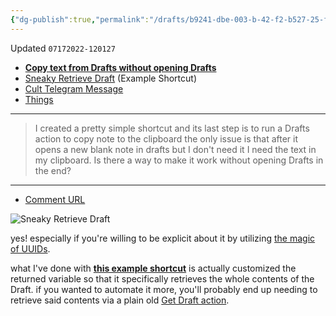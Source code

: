 ```yaml
---
{"dg-publish":true,"permalink":"/drafts/b9241-dbe-003-b-42-f2-b527-25-fd-99-f203-f8/","dgHomeLink":true,"dgPassFrontmatter":false}
---
```


Updated `07172022-120127`

- [**Copy text from Drafts without opening Drafts**](https://www.reddit.com/r/shortcuts/comments/w1b0ho/copy_text_from_drafts_without_opening_drafts)
- [Sneaky Retrieve Draft](https://www.icloud.com/shortcuts/8e0b05e9dc5a4bf090ba2a7611f30797) (Example Shortcut)
- [Cult Telegram Message](https://t.me/draftsapp/227)
- [Things](things:///show?id=96iPjPahQVMjKDwntuV1ff)

---

> I created a pretty simple shortcut and its last step is to run a Drafts action to copy note to the clipboard the only issue is that after it opens a new blank note in drafts but I don't need it I need the text in my clipboard.
> Is there a way to make it work without opening Drafts in the end?

---

- [Comment URL](https://www.reddit.com/r/shortcuts/comments/w1b0ho/copy_text_from_drafts_without_opening_drafts/?s=8)

![Sneaky Retrieve Draft](https://i.snap.as/8qaNlFcD.png)

yes! especially if you're willing to be explicit about it by utilizing [the magic of UUIDs](https://docs.getdrafts.com/docs/automation/shortcuts#get-draft-by-uuid).

what I've done with [**this example shortcut**](https://www.icloud.com/shortcuts/8e0b05e9dc5a4bf090ba2a7611f30797) is actually customized the returned variable so that it specifically retrieves the whole contents of the Draft. if you wanted to automate it more, you'll probably end up needing to retrieve said contents via a plain old [Get Draft action](https://docs.getdrafts.com/docs/automation/shortcuts#get-draft).